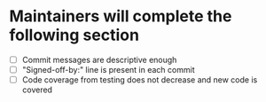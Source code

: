 # Maintainers will complete the following section

- [ ] Commit messages are descriptive enough
- [ ] "Signed-off-by:" line is present in each commit
- [ ] Code coverage from testing does not decrease and new code is covered
